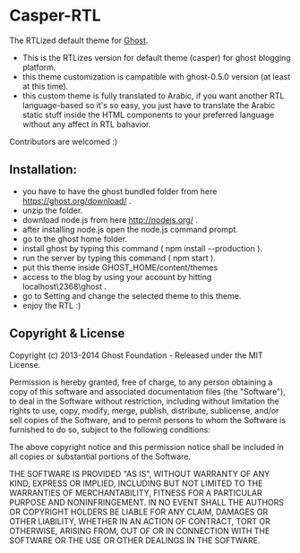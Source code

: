 # Casper-RTL

The RTLized default theme for [Ghost](http://github.com/tryghost/ghost/).

- This is the RTLizes version for default theme (casper) for ghost blogging platform.
- this theme customization is campatible with ghost-0.5.0 version (at least at this time).
- this custom theme is fully translated to Arabic, if you want another RTL language-based so it's so easy, you just have to translate the Arabic static stuff inside the HTML components to your preferred language without any affect in RTL bahavior.
 
Contributors are welcomed :) 
 

## Installation:

- you have to have the ghost bundled folder from here https://ghost.org/download/ .
- unzip the folder.
- download node.js from here http://nodejs.org/ .
- after installing node.js open the node.js command prompt.
- go to the ghost home folder.
- install ghost by typing this command ( npm install --production ).
- run the server by typing this command ( npm start ).
- put this theme inside GHOST_HOME/content/themes
- access to the blog by using your account by hitting localhost\2368\ghost .
- go to Setting and change the selected theme to this theme.
- enjoy the RTL :)



## Copyright & License

Copyright (c) 2013-2014 Ghost Foundation - Released under the MIT License.

Permission is hereby granted, free of charge, to any person obtaining a copy of this software and associated documentation files (the "Software"), to deal in the Software without restriction, including without limitation the rights to use, copy, modify, merge, publish, distribute, sublicense, and/or sell copies of the Software, and to permit persons to whom the Software is furnished to do so, subject to the following conditions:

The above copyright notice and this permission notice shall be included in all copies or substantial portions of the Software.

THE SOFTWARE IS PROVIDED "AS IS", WITHOUT WARRANTY OF ANY KIND, EXPRESS OR IMPLIED, INCLUDING BUT NOT LIMITED TO THE WARRANTIES OF MERCHANTABILITY, FITNESS FOR A PARTICULAR PURPOSE AND
NONINFRINGEMENT. IN NO EVENT SHALL THE AUTHORS OR COPYRIGHT HOLDERS BE LIABLE FOR ANY CLAIM, DAMAGES OR OTHER LIABILITY, WHETHER IN AN ACTION OF CONTRACT, TORT OR OTHERWISE, ARISING FROM, OUT OF OR IN CONNECTION WITH THE SOFTWARE OR THE USE OR OTHER DEALINGS IN THE SOFTWARE.
